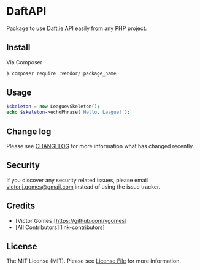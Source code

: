 # DaftAPI

Package to use [Daft.ie](http://daft.ie) API easily from any PHP project.

## Install

Via Composer

``` bash
$ composer require :vendor/:package_name
```

## Usage

``` php
$skeleton = new League\Skeleton();
echo $skeleton->echoPhrase('Hello, League!');
```

## Change log

Please see [CHANGELOG](CHANGELOG.md) for more information what has changed recently.

## Security

If you discover any security related issues, please email victor.j.gomes@gmail.com instead of using the issue tracker.

## Credits

- [Victor Gomes][https://github.com/vgomes]
- [All Contributors][link-contributors]

## License

The MIT License (MIT). Please see [License File](LICENSE.md) for more information.
